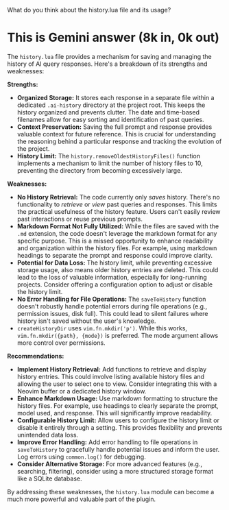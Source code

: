 What do you think about the history.lua file and its usage?


# This is Gemini answer (8k in, 0k out)

The `history.lua` file provides a mechanism for saving and managing the history of AI query responses. Here's a breakdown of its strengths and weaknesses:

**Strengths:**

* **Organized Storage:**  It stores each response in a separate file within a dedicated `.ai-history` directory at the project root. This keeps the history organized and prevents clutter.  The date and time-based filenames allow for easy sorting and identification of past queries.
* **Context Preservation:** Saving the full prompt and response provides valuable context for future reference.  This is crucial for understanding the reasoning behind a particular response and tracking the evolution of the project.
* **History Limit:** The `history.removeOldestHistoryFiles()` function implements a mechanism to limit the number of history files to 10, preventing the directory from becoming excessively large.

**Weaknesses:**

* **No History Retrieval:**  The code currently only *saves* history.  There's no functionality to *retrieve* or *view* past queries and responses.  This limits the practical usefulness of the history feature.  Users can't easily review past interactions or reuse previous prompts.
* **Markdown Format Not Fully Utilized:** While the files are saved with the `.md` extension, the code doesn't leverage the markdown format for any specific purpose.  This is a missed opportunity to enhance readability and organization within the history files.  For example, using markdown headings to separate the prompt and response could improve clarity.
* **Potential for Data Loss:** The history limit, while preventing excessive storage usage, also means older history entries are deleted.  This could lead to the loss of valuable information, especially for long-running projects.  Consider offering a configuration option to adjust or disable the history limit.
* **No Error Handling for File Operations:**  The `saveToHistory` function doesn't robustly handle potential errors during file operations (e.g., permission issues, disk full).  This could lead to silent failures where history isn't saved without the user's knowledge.
* `createHistoryDir` uses `vim.fn.mkdir('p')`.  While this works, `vim.fn.mkdir({path}, {mode})` is preferred.  The mode argument allows more control over permissions.


**Recommendations:**

* **Implement History Retrieval:** Add functions to retrieve and display history entries.  This could involve listing available history files and allowing the user to select one to view.  Consider integrating this with a Neovim buffer or a dedicated history window.
* **Enhance Markdown Usage:**  Use markdown formatting to structure the history files.  For example, use headings to clearly separate the prompt, model used, and response.  This will significantly improve readability.
* **Configurable History Limit:** Allow users to configure the history limit or disable it entirely through a setting.  This provides flexibility and prevents unintended data loss.
* **Improve Error Handling:** Add error handling to file operations in `saveToHistory` to gracefully handle potential issues and inform the user.  Log errors using `common.log()` for debugging.
* **Consider Alternative Storage:** For more advanced features (e.g., searching, filtering), consider using a more structured storage format like a SQLite database.


By addressing these weaknesses, the `history.lua` module can become a much more powerful and valuable part of the plugin.

